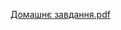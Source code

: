 [Домашнє завдання.pdf](https://github.com/Yevgen9/goit-react-hw-01-components/files/14664208/default.pdf)
